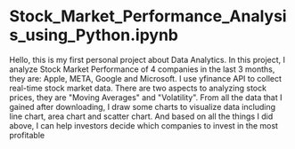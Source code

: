 # Stock_Market_Performance_Analysis_using_Python.ipynb

Hello, this is my first personal project about Data Analytics. In this project, I analyze Stock Market Performance of 4 companies in the last 3 months, they are: Apple, META, Google and Microsoft. I use yfinance API to collect real-time stock market data. There are two aspects to analyzing stock prices, they are "Moving Averages" and "Volatility". From all the data that I gained after downloading, I draw some charts to visualize data including line chart, area chart and scatter chart. And based on all the things I did above, I can help investors decide which companies to invest in the most profitable
